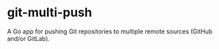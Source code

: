 # git-multi-push
A Go app for pushing Git repositories to multiple remote sources (GitHub and/or GitLab).
